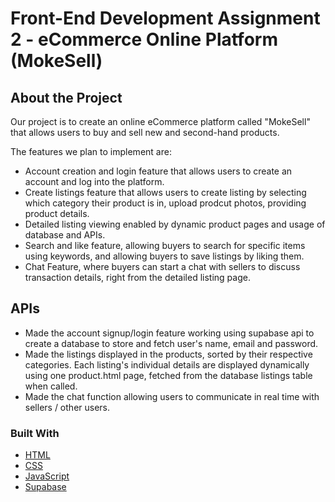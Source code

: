 # Front-End Development Assignment 2 - eCommerce Online Platform (MokeSell)

## About the Project

Our project is to create an online eCommerce platform called "MokeSell" that allows users to buy and sell new and second-hand products.

The features we plan to implement are:
- Account creation and login feature that allows users to create an account and log into the platform.
- Create listings feature that allows users to create listing by selecting which category their product is in, upload prodcut photos, providing product details.
- Detailed listing viewing enabled by dynamic product pages and usage of database and APIs.
- Search and like feature, allowing buyers to search for specific items using keywords, and allowing buyers to save listings by liking them.
- Chat Feature, where buyers can start a chat with sellers to discuss transaction details, right from the detailed listing page.


## APIs
- Made the account signup/login feature working using supabase api to create a database to store and fetch user's name, email and password.
- Made the listings displayed in the products, sorted by their respective categories. Each listing's individual details are displayed dynamically using one product.html page, fetched from the database listings table when called.
- Made the chat function allowing users to communicate in real time with sellers / other users.

### Built With

- [HTML](https://developer.mozilla.org/en-US/docs/Web/HTML)
- [CSS](https://developer.mozilla.org/en-US/docs/Web/CSS)
- [JavaScript](https://developer.mozilla.org/en-US/docs/Web/JavaScript)
- [Supabase](https://supabase.com/)